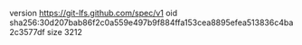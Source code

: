 version https://git-lfs.github.com/spec/v1
oid sha256:30d207bab86f2c0a559e497b9f884ffa153cea8895efea513836c4ba2c3577df
size 3212
